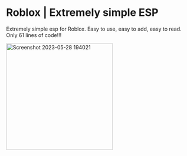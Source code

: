 # Roblox | Extremely simple ESP
Extremely simple esp for Roblox. Easy to use, easy to add, easy to read.
Only 61 lines of code!!!

<img width="289" alt="Screenshot 2023-05-28 194021" src="https://github.com/depthso/Roblox-Extremely-simple-esp/assets/86912923/aec12708-b6fe-4fab-a546-a1a98ba28d75">

